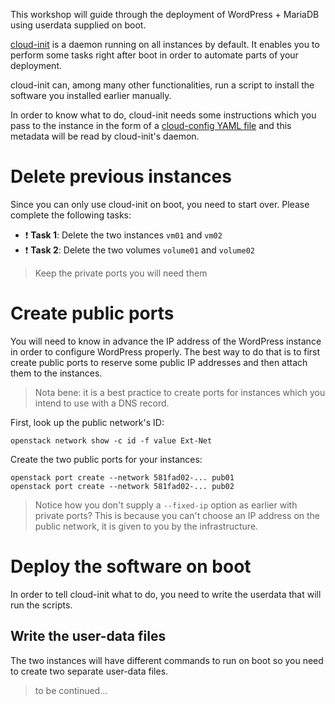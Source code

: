 This workshop will guide through the deployment of WordPress + MariaDB using userdata supplied on
boot.

[cloud-init](https://cloudinit.readthedocs.io) is a daemon running on all instances by default. It
enables you to perform some tasks right after boot in order to automate parts of your deployment.

cloud-init can, among many other functionalities, run a script to install the software you
installed earlier manually.

In order to know what to do, cloud-init needs some instructions which you pass to the instance in
the form of a [cloud-config YAML
file](https://cloudinit.readthedocs.io/en/latest/topics/examples.html) and this metadata will be
read by cloud-init's daemon.


# Delete previous instances

Since you can only use cloud-init on boot, you need to start over. Please complete the following tasks:
- :exclamation: **Task 1**: Delete the two instances `vm01` and `vm02`
- :exclamation: **Task 2**: Delete the two volumes `volume01` and `volume02`

> Keep the private ports you will need them


# Create public ports

You will need to know in advance the IP address of the WordPress instance in order to configure
WordPress properly. The best way to do that is to first create public ports to reserve some public
IP addresses and then attach them to the instances.

> Nota bene: it is a best practice to create ports for instances which you intend to use with a DNS
> record.

First, look up the public network's ID:
```shell
openstack network show -c id -f value Ext-Net
```

Create the two public ports for your instances:
```shell
openstack port create --network 581fad02-... pub01
openstack port create --network 581fad02-... pub02
```

> Notice how you don't supply a `--fixed-ip` option as earlier with private ports? This is because
> you can't choose an IP address on the public network, it is given to you by the infrastructure.


# Deploy the software on boot

In order to tell cloud-init what to do, you need to write the userdata that will run the scripts.

## Write the user-data files

The two instances will have different commands to run on boot so you need to create two separate
user-data files.

> to be continued...
